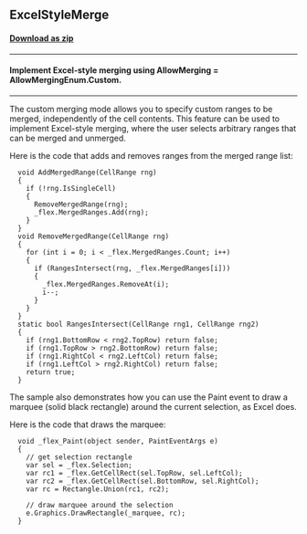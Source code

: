 ## ExcelStyleMerge
#### [Download as zip](https://grapecity.github.io/DownGit/#/home?url=https://github.com/GrapeCity/ComponentOne-WinForms-Samples/tree/master/NetFramework\FlexGrid\CS\ExcelStyleMerge\ExcelStyleMerge)
____
#### Implement Excel-style merging using AllowMerging = AllowMergingEnum.Custom.
____
The custom merging mode allows you to specify custom ranges to be merged, independently of the cell contents. This feature can be used to implement Excel-style merging, where the user selects arbitrary ranges that can be merged and unmerged. 

Here is the code that adds and removes ranges from the merged range list: 

```
  void AddMergedRange(CellRange rng)
  {
    if (!rng.IsSingleCell)
    {
      RemoveMergedRange(rng);
      _flex.MergedRanges.Add(rng);
    }
  }
  void RemoveMergedRange(CellRange rng)
  {
    for (int i = 0; i < _flex.MergedRanges.Count; i++)
    {
      if (RangesIntersect(rng, _flex.MergedRanges[i]))
      {
        _flex.MergedRanges.RemoveAt(i);
        i--;
      }
    }
  }
  static bool RangesIntersect(CellRange rng1, CellRange rng2)
  {
    if (rng1.BottomRow < rng2.TopRow) return false;
    if (rng1.TopRow > rng2.BottomRow) return false;
    if (rng1.RightCol < rng2.LeftCol) return false;
    if (rng1.LeftCol > rng2.RightCol) return false;
    return true;
  }
```

The sample also demonstrates how you can use the Paint event to draw a marquee (solid black rectangle) around the current selection, as Excel does. 

Here is the code that draws the marquee: 

```
  void _flex_Paint(object sender, PaintEventArgs e)
  {
    // get selection rectangle
    var sel = _flex.Selection;
    var rc1 = _flex.GetCellRect(sel.TopRow, sel.LeftCol);
    var rc2 = _flex.GetCellRect(sel.BottomRow, sel.RightCol);
    var rc = Rectangle.Union(rc1, rc2);

    // draw marquee around the selection
    e.Graphics.DrawRectangle(_marquee, rc);
  }
```
